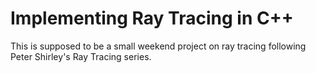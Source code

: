 # Implementing Ray Tracing in C++

This is supposed to be a small weekend project on ray tracing following Peter Shirley's Ray Tracing series. 
